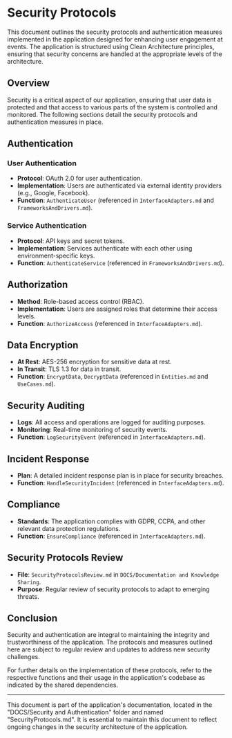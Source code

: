 # Security Protocols

This document outlines the security protocols and authentication measures implemented in the application designed for enhancing user engagement at events. The application is structured using Clean Architecture principles, ensuring that security concerns are handled at the appropriate levels of the architecture.

## Overview

Security is a critical aspect of our application, ensuring that user data is protected and that access to various parts of the system is controlled and monitored. The following sections detail the security protocols and authentication measures in place.

## Authentication

### User Authentication

- **Protocol**: OAuth 2.0 for user authentication.
- **Implementation**: Users are authenticated via external identity providers (e.g., Google, Facebook).
- **Function**: `AuthenticateUser` (referenced in `InterfaceAdapters.md` and `FrameworksAndDrivers.md`).

### Service Authentication

- **Protocol**: API keys and secret tokens.
- **Implementation**: Services authenticate with each other using environment-specific keys.
- **Function**: `AuthenticateService` (referenced in `FrameworksAndDrivers.md`).

## Authorization

- **Method**: Role-based access control (RBAC).
- **Implementation**: Users are assigned roles that determine their access levels.
- **Function**: `AuthorizeAccess` (referenced in `InterfaceAdapters.md`).

## Data Encryption

- **At Rest**: AES-256 encryption for sensitive data at rest.
- **In Transit**: TLS 1.3 for data in transit.
- **Function**: `EncryptData`, `DecryptData` (referenced in `Entities.md` and `UseCases.md`).

## Security Auditing

- **Logs**: All access and operations are logged for auditing purposes.
- **Monitoring**: Real-time monitoring of security events.
- **Function**: `LogSecurityEvent` (referenced in `InterfaceAdapters.md`).

## Incident Response

- **Plan**: A detailed incident response plan is in place for security breaches.
- **Function**: `HandleSecurityIncident` (referenced in `InterfaceAdapters.md`).

## Compliance

- **Standards**: The application complies with GDPR, CCPA, and other relevant data protection regulations.
- **Function**: `EnsureCompliance` (referenced in `InterfaceAdapters.md`).

## Security Protocols Review

- **File**: `SecurityProtocolsReview.md` in `DOCS/Documentation and Knowledge Sharing`.
- **Purpose**: Regular review of security protocols to adapt to emerging threats.

## Conclusion

Security and authentication are integral to maintaining the integrity and trustworthiness of the application. The protocols and measures outlined here are subject to regular review and updates to address new security challenges.

For further details on the implementation of these protocols, refer to the respective functions and their usage in the application's codebase as indicated by the shared dependencies.

---

This document is part of the application's documentation, located in the "DOCS/Security and Authentication" folder and named "SecurityProtocols.md". It is essential to maintain this document to reflect ongoing changes in the security architecture of the application.